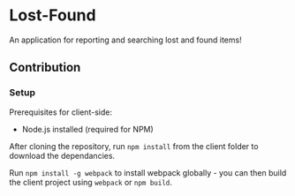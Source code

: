 # Lost-Found

An application for reporting and searching lost and found items!

## Contribution

### Setup

Prerequisites for client-side:

* Node.js installed (required for NPM)

After cloning the repository, run `npm install` from the client folder to download the dependancies.

Run `npm install -g webpack` to install webpack globally - you can then build the client project using `webpack` or `npm build`.